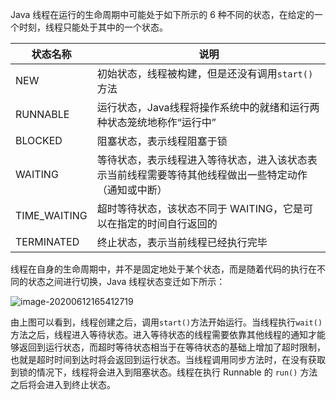 Java 线程在运行的生命周期中可能处于如下所示的 6 种不同的状态，在给定的一个时刻，线程只能处于其中的一个状态。

| 状态名称     | 说明                                                         |
| ------------ | ------------------------------------------------------------ |
| NEW          | 初始状态，线程被构建，但是还没有调用`start()`方法            |
| RUNNABLE     | 运行状态，Java线程将操作系统中的就绪和运行两种状态笼统地称作“运行中” |
| BLOCKED      | 阻塞状态，表示线程阻塞于锁                                   |
| WAITING      | 等待状态，表示线程进入等待状态，进入该状态表示当前线程需要等待其他线程做出一些特定动作（通知或中断） |
| TIME_WAITING | 超时等待状态，该状态不同于 WAITING，它是可以在指定的时间自行返回的 |
| TERMINATED   | 终止状态，表示当前线程已经执行完毕                           |

线程在自身的生命周期中，并不是固定地处于某个状态，而是随着代码的执行在不同的状态之间进行切换，Java 线程状态变迁如下所示：

![image-20200612165412719](D:\superz\BigData-A-Question\Java\多线程\images\image-20200612165412719.png)

由上图可以看到，线程创建之后，调用`start()`方法开始运行。当线程执行`wait()`方法之后，线程进入等待状态。进入等待状态的线程需要依靠其他线程的通知才能够返回到运行状态，而超时等待状态相当于在等待状态的基础上增加了超时限制，也就是超时时间到达时将会返回到运行状态。当线程调用同步方法时，在没有获取到锁的情况下，线程将会进入到阻塞状态。线程在执行 Runnable 的 `run()` 方法之后将会进入到终止状态。